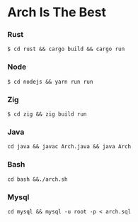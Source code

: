 # Arch Is The Best

### Rust
`$ cd rust && cargo build && cargo run`

### Node
`$ cd nodejs && yarn run run`

### Zig
`$ cd zig && zig build run`

### Java
`cd java && javac Arch.java && java Arch`

### Bash
`cd bash &&./arch.sh`

### Mysql
`cd mysql && mysql -u root -p < arch.sql`
